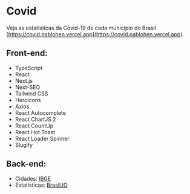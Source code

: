 # Covid

Veja as estatísticas da Covid-19 de cada município do Brasil [https://covid.pablohen.vercel.app](https://covid.pablohen.vercel.app).

## Front-end:

- TypeScript
- React
- Next.js
- Next-SEO
- Tailwind CSS
- Heroicons
- Axios
- React Autocomplete
- React ChartJS 2
- React CountUp
- React Hot Toast
- React Loader Spinner
- Slugify

## Back-end:

- Cidades: [IBGE](https://servicodados.ibge.gov.br/api/docs)
- Estatísticas: [Brasil.IO](https://brasil.io/)

